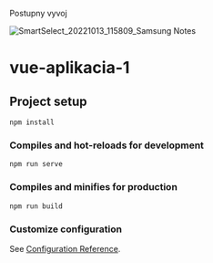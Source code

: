 Postupny vyvoj

![SmartSelect_20221013_115809_Samsung Notes](https://user-images.githubusercontent.com/112868012/195566989-2b80a4df-f55a-4ebe-975d-c1845702e293.jpg)



# vue-aplikacia-1

## Project setup
```
npm install
```

### Compiles and hot-reloads for development
```
npm run serve
```

### Compiles and minifies for production
```
npm run build
```

### Customize configuration
See [Configuration Reference](https://cli.vuejs.org/config/).
